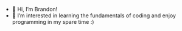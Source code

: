 - 👋 Hi, I’m Brandon!
- 👀 I’m interested in learning the fundamentals of coding and enjoy programming in my spare time :) 

<!---
xyzuka/xyzuka is a ✨ special ✨ repository because its `README.md` (this file) appears on your GitHub profile.
You can click the Preview link to take a look at your changes.
--->
